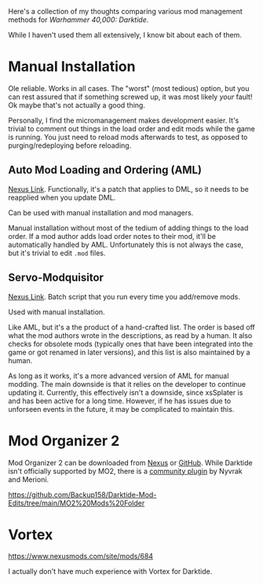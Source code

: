 Here's a collection of my thoughts comparing various mod management methods for *Warhammer 40,000: Darktide*.

While I haven't used them all extensively, I know bit about each of them.

# Manual Installation
Ole reliable. Works in all cases. The "worst" (most tedious) option, but you can rest assured that if something screwed up, it was most likely *your* fault! Ok maybe that's not actually a good thing.

Personally, I find the micromanagement makes development easier. It's trivial to comment out things in the load order and edit mods while the game is running. You just need to reload mods afterwards to test, as opposed to purging/redeploying before reloading.

## Auto Mod Loading and Ordering (AML)
[Nexus Link](https://www.nexusmods.com/warhammer40kdarktide/mods/246). Functionally, it's a patch that applies to DML, so it needs to be reapplied when you update DML.

Can be used with manual installation and mod managers.

Manual installation without most of the tedium of adding things to the load order. If a mod author adds load order notes to their mod, it'll be automatically handled by AML. Unfortunately this is not always the case, but it's trivial to edit `.mod` files.

## Servo-Modquisitor
[Nexus Link](https://www.nexusmods.com/warhammer40kdarktide/mods/139). Batch script that you run every time you add/remove mods.

Used with manual installation.

Like AML, but it's a the product of a hand-crafted list. The order is based off what the mod authors wrote in the descriptions, as read by a human. It also checks for obsolete mods (typically ones that have been integrated into the game or got renamed in later versions), and this list is also maintained by a human.

As long as it works, it's a more advanced version of AML for manual modding. The main downside is that it relies on the developer to continue updating it. Currently, this effectively isn't a downside, since xsSplater is and has been active for a long time. However, if he has issues due to unforseen events in the future, it may be complicated to maintain this.

# Mod Organizer 2
Mod Organizer 2 can be downloaded from [Nexus](https://www.nexusmods.com/skyrimspecialedition/mods/6194) or [GitHub](https://github.com/ModOrganizer2/modorganizer/releases/latest). While Darktide isn't officially supported by MO2, there is a [community plugin](https://www.nexusmods.com/warhammer40kdarktide/mods/492) by Nyvrak and Merioni. 

https://github.com/Backup158/Darktide-Mod-Edits/tree/main/MO2%20Mods%20Folder

# Vortex
https://www.nexusmods.com/site/mods/684

I actually don't have much experience with Vortex for Darktide.

